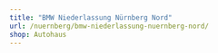 ```yaml
---
title: "BMW Niederlassung Nürnberg Nord"
url: /nuernberg/bmw-niederlassung-nuernberg-nord/
shop: Autohaus
---
```

